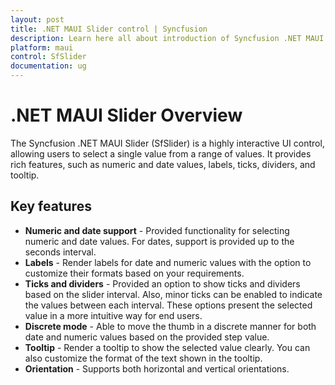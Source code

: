 ```yaml
---
layout: post
title: .NET MAUI Slider control | Syncfusion
description: Learn here all about introduction of Syncfusion .NET MAUI Slider (SfSlider) control with key features and more.
platform: maui
control: SfSlider
documentation: ug
---
```


# .NET MAUI Slider Overview

The Syncfusion .NET MAUI Slider (SfSlider) is a highly interactive UI control, allowing users to select a single value from a range of values. It provides rich features, such as numeric and date values, labels, ticks, dividers, and tooltip.

## Key features

* **Numeric and date support** - Provided functionality for selecting numeric and date values. For dates, support is provided up to the seconds interval.
* **Labels** - Render labels for date and numeric values with the option to customize their formats based on your requirements.
* **Ticks and dividers** - Provided an option to show ticks and dividers based on the slider interval. Also, minor ticks can be enabled to indicate the values between each interval. These options present the selected value in a more intuitive way for end users.
* **Discrete mode** - Able to move the thumb in a discrete manner for both date and numeric values based on the provided step value.
* **Tooltip** - Render a tooltip to show the selected value clearly. You can also customize the format of the text shown in the tooltip.
* **Orientation** - Supports both horizontal and vertical orientations.
